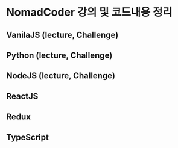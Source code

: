 # NomadCoder 강의 및 코드내용 정리

## VanilaJS (lecture, Challenge)

## Python (lecture, Challenge)

## NodeJS (lecture, Challenge)

## ReactJS

## Redux

## TypeScript

